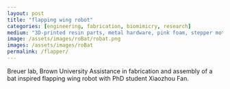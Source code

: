 ```yaml
---
layout: post
title: "flapping wing robot"
categories: [engineering, fabrication, biomimicry, research]
medium: "3D-printed resin parts, metal hardware, pink foam, stepper motors"
image: /assets/images/roBat/robat.png
images: /assets/images/roBat
permalink: /flapper/
---
```


Breuer lab, Brown University 
Assistance in fabrication and assembly of a bat inspired flapping wing robot with PhD student Xiaozhou Fan. 